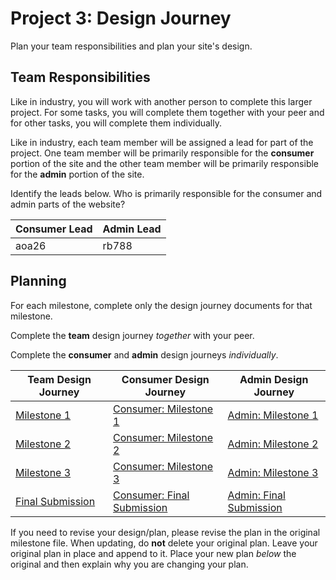 # Project 3: Design Journey

Plan your team responsibilities and plan your site's design.

## Team Responsibilities

Like in industry, you will work with another person to complete this larger project. For some tasks, you will complete them together with your peer and for other tasks, you will complete them individually.

Like in industry, each team member will be assigned a lead for part of the project. One team member will be primarily responsible for the **consumer** portion of the site and the other team member will be primarily responsible for the **admin** portion of the site.

Identify the leads below. Who is primarily responsible for the consumer and admin parts of the website?

| **Consumer** Lead | **Admin** Lead |
| ----------------- | -------------- |
| aoa26             | rb788          |

## Planning

For each milestone, complete only the design journey documents for that milestone.

Complete the **team** design journey _together_ with your peer.

Complete the **consumer** and **admin** design journeys _individually_.

| Team Design Journey                    | Consumer Design Journey                                  | Admin Design Journey                            |
| -------------------------------------- | -------------------------------------------------------- | ----------------------------------------------- |
| [Milestone 1](milestone-1.md)          | [Consumer: Milestone 1](consumer/consumer-m1.md)         | [Admin: Milestone 1](admin/admin-m1.md)         |
| [Milestone 2](milestone-2.md)          | [Consumer: Milestone 2](consumer/consumer-m2.md)         | [Admin: Milestone 2](admin/admin-m2.md)         |
| [Milestone 3](milestone-3.md)          | [Consumer: Milestone 3](consumer/consumer-m3.md)         | [Admin: Milestone 3](admin/admin-m3.md)         |
| [Final Submission](milestone-final.md) | [Consumer: Final Submission](consumer/consumer-final.md) | [Admin: Final Submission](admin/admin-final.md) |

If you need to revise your design/plan, please revise the plan in the original milestone file.
When updating, do **not** delete your original plan. Leave your original plan in place and append to it. Place your new plan _below_ the original and then explain why you are changing your plan.
